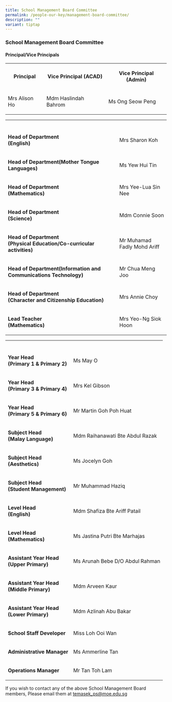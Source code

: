 ```yaml
---
title: School Management Board Committee
permalink: /people-our-key/management-board-committee/
description: ""
variant: tiptap
---
```

<h3>School Management Board Committee</h3>
<h4>Principal/Vice Principals</h4>
<table style="minWidth: 75px">
<colgroup>
<col>
<col>
<col>
</colgroup>
<tbody>
<tr>
<th rowspan="1" colspan="1">
<p>Principal</p>
</th>
<th rowspan="1" colspan="1">
<p>Vice Principal (ACAD)</p>
</th>
<th rowspan="1" colspan="1">
<p>Vice Principal (Admin)</p>
</th>
</tr>
<tr>
<td rowspan="1" colspan="1">
<p>Mrs Alison Ho
<br>
</p>
</td>
<td rowspan="1" colspan="1">
<p>Mdm Haslindah Bahrom</p>
</td>
<td rowspan="1" colspan="1">
<p>Ms Ong Seow Peng</p>
</td>
</tr>
</tbody>
</table>
<table style="minWidth: 50px">
<colgroup>
<col>
<col>
</colgroup>
<tbody>
<tr>
<th rowspan="1" colspan="1">
<p></p>
</th>
<th rowspan="1" colspan="1">
<p></p>
</th>
</tr>
<tr>
<td rowspan="1" colspan="1">
<p><strong>Head of Department<br>(English)</strong>
</p>
</td>
<td rowspan="1" colspan="1">
<p>Mrs Sharon Koh</p>
</td>
</tr>
<tr>
<td rowspan="1" colspan="1">
<p><strong>Head of Department(Mother Tongue Languages)</strong>
</p>
</td>
<td rowspan="1" colspan="1">
<p>Ms Yew Hui Tin</p>
</td>
</tr>
<tr>
<td rowspan="1" colspan="1">
<p><strong>Head of Department<br>(Mathematics)</strong>
</p>
</td>
<td rowspan="1" colspan="1">
<p>Mrs Yee-Lua Sin Nee</p>
</td>
</tr>
<tr>
<td rowspan="1" colspan="1">
<p><strong>Head of Department<br>(Science)</strong>
</p>
</td>
<td rowspan="1" colspan="1">
<p>Mdm Connie Soon</p>
</td>
</tr>
<tr>
<td rowspan="1" colspan="1">
<p><strong>Head of Department<br>(Physical Education/Co-curricular activities)</strong>
</p>
</td>
<td rowspan="1" colspan="1">
<p>Mr Muhamad Fadly Mohd Ariff</p>
</td>
</tr>
<tr>
<td rowspan="1" colspan="1">
<p><strong>Head of Department(Information and Communications Technology)</strong>
</p>
</td>
<td rowspan="1" colspan="1">
<p>Mr Chua Meng Joo</p>
</td>
</tr>
<tr>
<td rowspan="1" colspan="1">
<p><strong>Head of Department<br>(Character and Citizenship Education)</strong>
</p>
</td>
<td rowspan="1" colspan="1">
<p>Mrs Annie Choy</p>
</td>
</tr>
<tr>
<td rowspan="1" colspan="1">
<p><strong>Lead Teacher<br>(Mathematics)</strong>
</p>
</td>
<td rowspan="1" colspan="1">
<p>Mrs Yeo-Ng Siok Hoon</p>
</td>
</tr>
</tbody>
</table>
<table style="minWidth: 50px">
<colgroup>
<col>
<col>
</colgroup>
<tbody>
<tr>
<th rowspan="1" colspan="1">
<p></p>
</th>
<th rowspan="1" colspan="1">
<p></p>
</th>
</tr>
<tr>
<td rowspan="1" colspan="1">
<p><strong>Year Head<br>(Primary 1 &amp; Primary 2)</strong>
</p>
</td>
<td rowspan="1" colspan="1">
<p>Ms May O</p>
</td>
</tr>
<tr>
<td rowspan="1" colspan="1">
<p><strong>Year Head<br>(Primary 3 &amp; Primary 4)</strong>
</p>
</td>
<td rowspan="1" colspan="1">
<p>Mrs Kel Gibson</p>
</td>
</tr>
<tr>
<td rowspan="1" colspan="1">
<p><strong>Year Head<br>(Primary 5 &amp; Primary 6)</strong>
</p>
</td>
<td rowspan="1" colspan="1">
<p>Mr Martin Goh Poh Huat</p>
</td>
</tr>
<tr>
<td rowspan="1" colspan="1">
<p><strong>Subject Head <br>(Malay Language)</strong>
</p>
</td>
<td rowspan="1" colspan="1">
<p>Mdm Raihanawati Bte Abdul Razak</p>
</td>
</tr>
<tr>
<td rowspan="1" colspan="1">
<p><strong>Subject Head <br>(Aesthetics)</strong>
</p>
</td>
<td rowspan="1" colspan="1">
<p>Ms Jocelyn Goh</p>
</td>
</tr>
<tr>
<td rowspan="1" colspan="1">
<p><strong>Subject Head<br>(Student Management)</strong>
</p>
</td>
<td rowspan="1" colspan="1">
<p>Mr Muhammad Haziq</p>
</td>
</tr>
<tr>
<td rowspan="1" colspan="1">
<p><strong>Level Head<br>(English)<br></strong>
</p>
</td>
<td rowspan="1" colspan="1">
<p>Mdm Shafiza Bte Ariff Patail</p>
</td>
</tr>
<tr>
<td rowspan="1" colspan="1">
<p><strong>Level Head<br>(Mathematics)<br></strong>
</p>
</td>
<td rowspan="1" colspan="1">
<p>Ms Jastina Putri Bte Marhajas</p>
</td>
</tr>
<tr>
<td rowspan="1" colspan="1">
<p><strong>Assistant Year Head<br>(Upper Primary)</strong>
</p>
</td>
<td rowspan="1" colspan="1">
<p>Ms Arunah Bebe D/O Abdul Rahman</p>
</td>
</tr>
<tr>
<td rowspan="1" colspan="1">
<p><strong>Assistant Year Head<br>(Middle Primary)</strong>
</p>
</td>
<td rowspan="1" colspan="1">
<p>Mdm Arveen Kaur</p>
</td>
</tr>
<tr>
<td rowspan="1" colspan="1">
<p><strong>Assistant Year Head<br>(Lower Primary)<br></strong>
</p>
</td>
<td rowspan="1" colspan="1">
<p>Mdm Azlinah Abu Bakar</p>
</td>
</tr>
<tr>
<td rowspan="1" colspan="1">
<p><strong>School Staff Developer<br></strong>
</p>
</td>
<td rowspan="1" colspan="1">
<p>Miss Loh Ooi Wan</p>
</td>
</tr>
<tr>
<td rowspan="1" colspan="1">
<p><strong>Administrative Manager</strong>
</p>
</td>
<td rowspan="1" colspan="1">
<p>Ms Ammerline Tan</p>
</td>
</tr>
<tr>
<td rowspan="1" colspan="1">
<p><strong>Operations Manager</strong>
</p>
</td>
<td rowspan="1" colspan="1">
<p>Mr Tan Toh Lam</p>
</td>
</tr>
</tbody>
</table>
<p>If you wish to contact any of the above School Management Board members,
Please email them at&nbsp;<a href="mailto:temasek_ps@moe.edu.sg" rel="noopener noreferrer nofollow" target="_blank">temasek_ps@moe.edu.sg</a>
</p>
